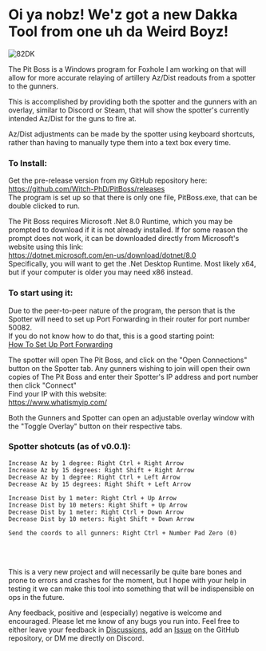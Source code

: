Oi ya nobz! We'z got a new Dakka Tool from one uh da Weird Boyz!
======

![82DK](https://github.com/user-attachments/assets/e51c404e-2b40-4184-85b7-e6c2132cebc1)

The Pit Boss is a Windows program for Foxhole I am working on that will allow for more accurate relaying of artillery Az/Dist readouts from a spotter to the gunners.</br>

This is accomplished by providing both the spotter and the gunners with an overlay, similar to Discord or Steam, that will show the spotter's currently intended Az/Dist for the guns to fire at.</br>

Az/Dist adjustments can be made by the spotter using keyboard shortcuts, rather than having to manually type them into a text box every time.</br>

### To Install:
Get the pre-release version from my GitHub repository here: </br>
https://github.com/Witch-PhD/PitBoss/releases </br>
The program is set up so that there is only one file, PitBoss.exe, that can be double clicked to run.

The Pit Boss requires Microsoft .Net 8.0 Runtime, which you may be prompted to download if it is not already installed.
If for some reason the prompt does not work, it can be downloaded directly from Microsoft's website using this link:</br>
https://dotnet.microsoft.com/en-us/download/dotnet/8.0 </br>
Specifically, you will want to get the .Net Desktop Runtime. Most likely x64, but if your computer is older you may need x86 instead.

### To start using it:
Due to the peer-to-peer nature of the program, the person that is the Spotter will need to set up Port Forwarding in their router for port number 50082.</br>
If you do not know how to do that, this is a good starting point:</br>
[How To Set Up Port Forwarding](https://support.source-elements.com/source-elements/step-by-step-port-forwarding-guide)

The spotter will open The Pit Boss, and click on the "Open Connections" button on the Spotter tab.
Any gunners wishing to join will open their own copies of The Pit Boss and enter their Spotter's IP address and port number then click "Connect"</br>
Find your IP with this website:</br>
https://www.whatismyip.com/

Both the Gunners and Spotter can open an adjustable overlay window with the "Toggle Overlay" button on their respective tabs.

### Spotter shotcuts (as of v0.0.1):
```
Increase Az by 1 degree: Right Ctrl + Right Arrow
Increase Az by 15 degrees: Right Shift + Right Arrow
Decrease Az by 1 degree: Right Ctrl + Left Arrow
Decrease Az by 15 degrees: Right Shift + Left Arrow

Increase Dist by 1 meter: Right Ctrl + Up Arrow
Increase Dist by 10 meters: Right Shift + Up Arrow
Decrease Dist by 1 meter: Right Ctrl + Down Arrow
Decrease Dist by 10 meters: Right Shift + Down Arrow

Send the coords to all gunners: Right Ctrl + Number Pad Zero (0)
```
</br>
</br>

This is a very new project and will necessarily be quite bare bones and prone to errors and crashes for the moment, but I hope with your help in testing it we can make this tool into something that will be indispensible on ops in the future.

Any feedback, positive and (especially) negative is welcome and encouraged. Please let me know of any bugs you run into. Feel free to either leave your feedback in [Discussions](https://github.com/Witch-PhD/PitBoss/discussions), add an [Issue](https://github.com/Witch-PhD/PitBoss/issues) on the GitHub repository, or DM me directly on Discord.
